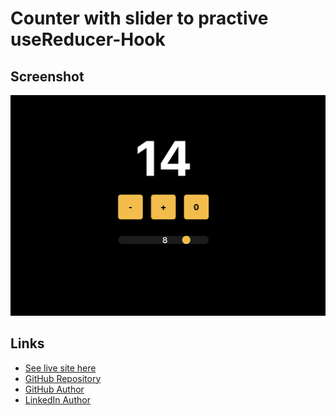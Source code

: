 # Counter with slider to practive useReducer-Hook

## Screenshot

![](./src/utils/screenshot.png)

## Links

- [See live site here](https://thomaserdmenger.github.io/counter-slider-useReducer)
- [GitHub Repository](https://github.com/thomaserdmenger/counter-slider-useReducer)
- [GitHub Author](https://github.com/thomaserdmenger)
- [LinkedIn Author](https://www.linkedin.com/in/thomaserdmenger/)

